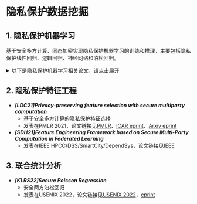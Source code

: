 # 隐私保护数据挖掘

## 1. 隐私保护机器学习

基于安全多方计算、同态加密实现隐私保护机器学习的训练和推理，主要包括隐私保护线性回归、逻辑回归、神经网络和泊松回归。

<details>
<summary>以下是隐私保护机器学习相关论文，请点击展开</summary>

+ :triangular_flag_on_post: ***[DSZ15]ABY-A framework for efficient mixed-protocol secure two-party computation***
  + 混合协议开篇之作，ABY：算术秘密份额（A）、布尔秘密份额（B）和姚氏秘密份额（Y）
  + 发表在NDSS 2015，论文链接见[NDSS 2015](https://www.ndss-symposium.org/ndss2015/ndss-2015-programme/aby-framework-efficient-mixed-protocol-secure-two-party-computation/)，[encryptogroup](http://thomaschneider.de/papers/DSZ15.pdf)
+ ***[GSB+17]Privacy-Preserving Distributed Linear Regression on High-Dimensional Data***
  + 高维数据的隐私保护线性回归
  + 发表在PoPETS 2017，论文链接见[PoPETS](https://petsymposium.org/popets/2017/popets-2017-0053.php)，[eprint](https://eprint.iacr.org/2016/892.pdf)、对应的slides见[Slide](http://archive.dimacs.rutgers.edu/Workshops/RAM/Slides/raykova.pdf)
+ :triangular_flag_on_post: ***[MZ17]SecureML: A system for scalable privacy-preserving machine learning***
  + 隐私保护机器学习（线性回归、逻辑回归和神经网络）
  + 发表在S&P 2017，论文链接见[eprint](https://eprint.iacr.org/2017/396.pdf)
+ ***[LJLA17]Oblivious Neural Network Predictions via MiniONN Transformations***
  + 基于安全两方计算的安全二值神经网络推理，实现能将任何神经网络都转换为安全神经网络推理（即通用安全神经网络推理方案）
  + 发表在CCS 2017，论文链接见[ACM CCS](https://dl.acm.org/doi/abs/10.1145/3133956.3134056)，[eprint](https://eprint.iacr.org/2017/452)
+ ***[JVC18]GAZELLE: A Low Latency Framework for Secure Neural Network Inference***
  + 基于同态加密和安全多方计算（混淆电路）实现的安全两方神经网络推理，是第一份将同态加密和安全多方计算结合起来的工作
  + 论文发表在USENIX 2018，论文链接见[USENIX](https://www.usenix.org/conference/usenixsecurity18/presentation/juvekar)，[ICAR eprint](https://eprint.iacr.org/2018/073)
+ ***[MR18]ABY3: A mixed protocol framework for machine learning***
  + 利用复制秘密共享技术提出了恶意模型下基于混合协议的安全三方计算通用框架ABY3，但仅在半诚实模型下实现了线性回归、逻辑回归和神经网络的安全计算
  + 论文发表在CCS 2018，论文链接见[ACM CCS](https://dl.acm.org/doi/abs/10.1145/3243734.3243760)，[eprint](https://eprint.iacr.org/2018/403)
+ ***Trident: Efficient 4PC Framework for Privacy Preserving Machine Learning***
+ ***QUOTIENT: Two-Party Secure Neural Network Training and Prediction***
+ ***New Primitives for Actively-Secure MPC over Rings with Applications to Private Machine Learning***
+ ***[RSC+19]XONN:XNOR-based Oblivious Deep Neural Network Inference***
  + 安全两方二值神经网络推理
  + 发表在USENIX 2019，论文链接见[USENIX](https://www.usenix.org/conference/usenixsecurity19/presentation/riazi)，[eprint](https://eprint.iacr.org/2019/171)
+ ***[WGC+19]SecureNN-3-Party Secure Computation for Neural Network Training***
  + 安全三方隐私保护神经网络训练，发表在PoPETS2019
  + 论文链接见[PoPETS 2019](https://petsymposium.org/popets/2019/popets-2019-0035.php)
+ ***2020：[Effectiveness of MPC-friendly Softmax Replacement](https://arxiv.org/abs/2011.11202)***
+ ***[MLS+20]DELPHI:a cryptographic inference service for neural networks***
  + 基于安全多方计算的神经网络推理，采用neural architecture search (NAS)来平衡效率和精度
  + 论文发表在USENIX 2020上，论文链接见[IACR eprint](https://eprint.iacr.org/2020/050)
+ ***[RRK+20]CrypTFlow2: Practical 2-Party Secure Inference***
  + 安全两方神经网络推理
  + 发表在CCS 2020，论文链接见[eprint](https://eprint.iacr.org/2020/1002)
+ ***[Privacy-Preserving Decision Trees Training and Prediction](https://dl.acm.org/doi/pdf/10.1145/3517197)***
+ ***[PSSY21]ABY2.0: Improved Mixed-Protocol Secure Two-Party Computation***
  + 在ABY框架的基础上进一步减少了秘密份额转换的开销，降低了协议的通信开销
  + 论文发表在USENIX 2021，论文链接见[USENIX](https://www.usenix.org/conference/usenixsecurity21/presentation/patra)，[eprint](https://eprint.iacr.org/2020/1225)
+ ***[CZW+21]When Homomorphic Encryption Marries Secret Sharing: Secure Large-Scale Sparse Logistic Regression and Applications in Risk Control***
  + 结合秘密共享和同态加密实现稀疏数据的逻辑回归
  + 发表在KDD 2021，文章链接见[ACM](https://dl.acm.org/doi/10.1145/3447548.3467210)，[arXiv](https://arxiv.org/pdf/2008.08753.pdf)
+ ***[LMSP21]Muse:Secure Inference Resilient to Malicious Clients***
  + 抵抗恶意客户端的恶意安全机器学习推理
  + 发表在USENIX 2021，论文链接见[USENIX](https://www.usenix.org/conference/usenixsecurity21/presentation/lehmkuhl), [IACR-eprint](https://eprint.iacr.org/2021/1040)
+ ***[BDST22]MOTION - A Framework for Mixed-Protocol Multi-Party Computation***
  + ABY的多方版本，文章中详细论述了ABY系列协议
  + 发表在TOPS 2022，论文链接见[eprint](https://eprint.iacr.org/2020/1137)，[ACM](https://dl.acm.org/doi/abs/10.1145/3490390)
+ ***[ZWLL22]SecureBiNN-3-Party Secure Computation for Binarized Neural Network Inference***
  + 安全三方二值神经网络推理
  + 发表在ESORICS 2022，论文链接见[Springer](https://link.springer.com/chapter/10.1007/978-3-031-17143-7_14)
+ ***[APR+22]Communication Efficient Secure Logistic Regression***
  + 基于函数秘密共享和秘密共享结合的安全两方逻辑回归
  + 论文链接见[eprint](https://eprint.iacr.org/2022/866)
+ ***[HLHD22]Cheetah:Lean and Fast Secure Two-Party Deep Neural Network Inference***
  + 安全两方神经网络推理，基于秘密共享和同态加密
  + 阿里巴巴双子座实验室发表在USENIX 2022上的论文，论文链接见[USENIX](https://www.usenix.org/conference/usenixsecurity22/presentation/huang-zhicong)、[eprint](https://eprint.iacr.org/2022/207)
+ ***[CGOS22]SIMC: ML Inference Secure Against Malicious Clients at Semi-Honest Cost***
  + 抵抗恶意服务器的恶意安全机器学习推理
  + 发表在USENIX 2022，论文链接见[USENIX](https://www.usenix.org/conference/usenixsecurity22/presentation/chandran)
+ ***[DWL+23]Fusion: Efficient and Secure Inference Resilient to Malicious Server and Curious Clients***
  + 抵抗恶意服务器的恶意安全机器学习推理
  + 发表在NDSS 2023，论文链接在[Arxiv eprint](https://arxiv.org/abs/2205.03040)
+ ***[BBY23]Multi-Party Replicated Secret Sharing over a Ring with Applications to Privacy-Preserving Machine Learning***
  + 多方复制秘密共享技术及其在隐私保护机器学习上的应用
  + 发表在PoPETS 2023，论文链接见[ICAR eprint](https://eprint.iacr.org/2020/1577)
+ ***[RRHK23]Convolutions in Overdrive - Maliciously Secure Convolutions for MPC***
  + 恶意安全卷积运算
  + 发表在PoPETS 2023，论文链接见[ICAR eprint](https://eprint.iacr.org/2023/359)
+ ***[TJB23]A Method for Securely Comparing Integers using Binary Trees***
  + 安全整数比较算法
  + 发表在PoPETS 2023，论文链接见[ICAR eprint](https://eprint.iacr.org/2021/1646)

</details>

## 2. 隐私保护特征工程

+ ***[LDC21]Privacy-preserving feature selection with secure multiparty computation***
  + 基于安全多方计算的隐私保护特征选择
  + 发表在PMLR 2021，论文链接见[PMLR](http://proceedings.mlr.press/v139/li21e/li21e.pdf)、[ICAR eprint](https://eprint.iacr.org/2021/132)、[Arxiv eprint](https://arxiv.org/abs/2102.03517)
+ ***[SDH21]Feature Engineering Framework based on Secure Multi-Party Computation in Federated Learning***
  + 发表在IEEE HPCC/DSS/SmartCity/DependSys，论文链接见[IEEE](https://ieeexplore.ieee.org/abstract/document/9780936/)



## 3. 联合统计分析
+ ***[KLRS22]Secure Poisson Regression***
  + 安全两方泊松回归
  + 发表在USENIX 2022，论文链接见[USENIX 2022](https://www.usenix.org/conference/usenixsecurity22/presentation/kelkar)，[eprint](https://eprint.iacr.org/2021/208)
